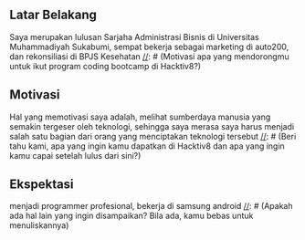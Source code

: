[//]: # (Ceritakan sedikit tentang latar belakangmu seperti pendidikan terakhir atau pekerjaan sebelumnya)
## Latar Belakang
Saya merupakan lulusan Sarjaha Administrasi Bisnis di Universitas Muhammadiyah Sukabumi, sempat bekerja sebagai marketing di auto200, dan rekonsiliasi di BPJS Kesehatan
[//]: # (Motivasi apa yang mendorongmu untuk ikut program coding bootcamp di Hacktiv8?)
## Motivasi
Hal yang memotivasi saya adalah, melihat sumberdaya manusia yang semakin tergeser oleh teknologi, sehingga saya merasa saya harus menjadi salah satu bagian dari orang yang menciptakan teknologi tersebut
[//]: # (Beri tahu kami, apa yang ingin kamu dapatkan di Hacktiv8 dan apa yang ingin kamu capai setelah lulus dari sini?)
## Ekspektasi
menjadi programmer profesional, bekerja di samsung android
[//]: # (Apakah ada hal lain yang ingin disampaikan? Bila ada, kamu bebas untuk menuliskannya)
